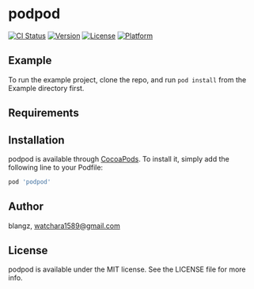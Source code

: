# podpod

[![CI Status](https://img.shields.io/travis/blangz/podpod.svg?style=flat)](https://travis-ci.org/blangz/podpod)
[![Version](https://img.shields.io/cocoapods/v/podpod.svg?style=flat)](https://cocoapods.org/pods/podpod)
[![License](https://img.shields.io/cocoapods/l/podpod.svg?style=flat)](https://cocoapods.org/pods/podpod)
[![Platform](https://img.shields.io/cocoapods/p/podpod.svg?style=flat)](https://cocoapods.org/pods/podpod)

## Example

To run the example project, clone the repo, and run `pod install` from the Example directory first.

## Requirements

## Installation

podpod is available through [CocoaPods](https://cocoapods.org). To install
it, simply add the following line to your Podfile:

```ruby
pod 'podpod'
```

## Author

blangz, watchara1589@gmail.com

## License

podpod is available under the MIT license. See the LICENSE file for more info.
